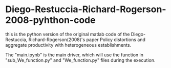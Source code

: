 # Diego-Restuccia-Richard-Rogerson-2008-pyhthon-code

this is the python version of the original matlab code of the Diego-Restuccia, Richard-Rogerson(2008)'s paper Policy distortions and aggregate productivity with heterogeneous establishments.

The "main.ipynb" is the main driver, which will use the function in "sub_We_function.py" and "We_function.py" files during the execution.
